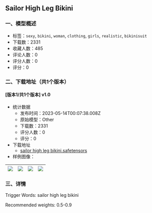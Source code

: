 ## Sailor High Leg Bikini
### 一、模型概述

- 标签：`sexy`, `bikini`, `woman`, `clothing`, `girls`, `realistic`, `bikinisuit`
- 下载数：2331
- 收藏人数：485
- 评论人数：0
- 评分人数：0
- 评分：0

### 二、下载地址（共1个版本）

#### [版本1/共1个版本] v1.0

- 统计数据
  - 发布时间：2023-05-14T00:07:38.008Z
  - 原始模型：Other
  - 下载数：2331
  - 评分人数：0
  - 评分：0
- 下载地址
  - [sailor high leg bikini.safetensors](https://civitai.com/api/download/models/70027)
- 样例图像：

| <img src="https://image.civitai.com/xG1nkqKTMzGDvpLrqFT7WA/e04afd8d-0fa6-4be1-8042-6b64ca597e5f/width=450/782284.jpeg" /> | <img src="https://image.civitai.com/xG1nkqKTMzGDvpLrqFT7WA/d8f90cb3-0392-4cbd-8ed9-9452baa1c6e9/width=450/782290.jpeg" /> | <img src="https://image.civitai.com/xG1nkqKTMzGDvpLrqFT7WA/d0505820-0033-40b9-b500-c354335beedd/width=450/782291.jpeg" /> | <img src="https://image.civitai.com/xG1nkqKTMzGDvpLrqFT7WA/a1b13ed2-6035-4bd5-a4a6-09f13537c7ad/width=450/782293.jpeg" /> |
| ---- | ---- | ---- | ---- |


### 三、详情
<p>Trigger Words: sailor high leg bikini</p><p>Recommended weights: 0.5-0.9</p>